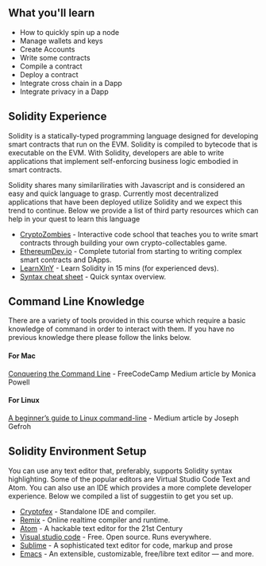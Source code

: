 
## What you'll learn 

- How to quickly spin up a node
- Manage wallets and keys
- Create Accounts
- Write some contracts 
- Compile a contract 
- Deploy a contract 
- Integrate cross chain in a Dapp  
- Integrate privacy in a Dapp 

## Solidity Experience

Solidity is a statically-typed programming language designed for developing smart contracts that run on the EVM. Solidity is compiled to bytecode that is executable on the EVM. With Solidity, developers are able to write applications that implement self-enforcing business logic embodied in smart contracts. 

Solidity shares many similariliraties with Javascript and is considered an easy and quick language to grasp. Currently most decentralized applications that have been deployed utilize Solidity and we expect this trend to continue. Below we provide a list of third party resources which can help in your quest to learn this language 

- [CryptoZombies](https://cryptozombies.io) - Interactive code school that teaches you to write smart contracts through building your own crypto-collectables game.
- [EthereumDev.io](https://ethereumdev.io) - Complete tutorial from starting to writing complex smart contracts and DApps.
- [LearnXInY](https://learnxinyminutes.com/docs/solidity/) - Learn Solidity in 15 mins (for experienced devs).
- [Syntax cheat sheet](https://topmonks.github.io/solidity_quick_ref/) - Quick syntax overview.


## Command Line Knowledge 

There are a variety of tools provided in this course which require a basic knowledge of command in order to interact with them. If you have no previous knowledge there please follow the links below. 
#### For Mac
[Conquering the Command Line](https://medium.freecodecamp.org/conquering-the-command-line-f85f5e46c07c) - FreeCodeCamp Medium article by Monica Powell
#### For Linux
[A beginner’s guide to Linux command-line](https://medium.com/@jgefroh/a-beginners-guide-to-linux-command-line-56a8004e2471) - Medium article by Joseph Gefroh

## Solidity Environment Setup 

You can use any text editor that, preferably, supports Solidity syntax highlighting. Some of the popular editors are Virtual Studio Code Text and Atom. You can also use an IDE which provides a more complete developer experience. Below we compiled a list of suggestiin to get you set up. 

- [Cryptofex](https://cryptofex.io/download/) - Standalone IDE and compiler.
- [Remix](https://remix.ethereum.org/) - Online realtime compiler and runtime.
- [Atom](https://atom.io/) - A hackable text editor for the 21st Century
- [Visual studio code](https://code.visualstudio.com/) - Free. Open source. Runs everywhere.
- [Sublime](https://www.sublimetext.com/) - A sophisticated text editor for code, markup and prose
- [Emacs](https://www.gnu.org/software/emacs/) - An extensible, customizable, free/libre text editor — and more.

